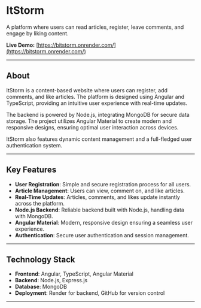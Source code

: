 # **ItStorm**  
A platform where users can read articles, register, leave comments, and engage by liking content.

**Live Demo:** [https://bitstorm.onrender.com/](https://bitstorm.onrender.com/)  

---

## **About**  
ItStorm is a content-based website where users can register, add comments, and like articles. The platform is designed using Angular and TypeScript, providing an intuitive user experience with real-time updates.  

The backend is powered by Node.js, integrating MongoDB for secure data storage. The project utilizes Angular Material to create modern and responsive designs, ensuring optimal user interaction across devices.  

ItStorm also features dynamic content management and a full-fledged user authentication system.  

---

## **Key Features**  
- **User Registration**: Simple and secure registration process for all users.  
- **Article Management**: Users can view, comment on, and like articles.  
- **Real-Time Updates**: Articles, comments, and likes update instantly across the platform.  
- **Node.js Backend**: Reliable backend built with Node.js, handling data with MongoDB.  
- **Angular Material**: Modern, responsive design ensuring a seamless user experience.  
- **Authentication**: Secure user authentication and session management.  

---

## **Technology Stack**  
- **Frontend**: Angular, TypeScript, Angular Material  
- **Backend**: Node.js, Express.js  
- **Database**: MongoDB  
- **Deployment**: Render for backend, GitHub for version control  

---

